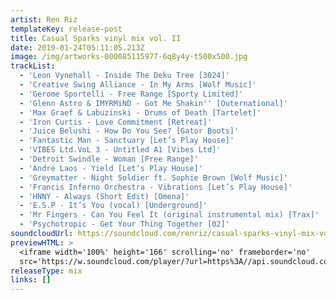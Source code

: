 ```yaml
---
artist: Ren Riz
templateKey: release-post
title: Casual Sparks vinyl mix vol. II
date: 2019-01-24T05:11:05.213Z
image: /img/artworks-000085115977-6q8y4y-t500x500.jpg
trackList:
  - 'Leon Vynehall - Inside The Deku Tree [3024]'
  - 'Creative Swing Alliance - In My Arms [Wolf Music]'
  - 'Gerome Sportelli - Free Range [Sporty Limited]'
  - 'Glenn Astro & IMYRMiND - Got Me Shakin'' [Outernational]'
  - 'Max Graef & Labuzinski - Drums of Death [Tartelet]'
  - 'Iron Curtis - Love Commitment [Retreat]'
  - 'Juice Belushi - How Do You See? [Gator Boots]'
  - 'Fantastic Man - Sanctuary [Let’s Play House]'
  - 'VIBES Ltd.VoL 3 - Untitled A1 [Vibes Ltd]'
  - 'Detroit Swindle - Woman [Free Range]'
  - 'André Laos - Yield [Let’s Play House]'
  - 'Greymatter - Night Soldier ft. Sophie Brown [Wolf Music]'
  - 'Francis Inferno Orchestra - Vibrations [Let’s Play House]'
  - 'HNNY - Always (Short Edit) [Omena]'
  - 'E.S.P - It’s You (vocal) [Underground]'
  - 'Mr Fingers - Can You Feel It (original instrumental mix) [Trax]'
  - 'Psychotropic - Get Your Thing Together [02]'
soundcloudUrl: https://soundcloud.com/renriz/casual-sparks-vinyl-mix-vol-ii
previewHTML: >
  <iframe width='100%' height='166' scrolling='no' frameborder='no'
  src='https://w.soundcloud.com/player/?url=https%3A//api.soundcloud.com/tracks/158611186&amp;color=%230066cc&amp;auto_play=false&amp;hide_related=true&amp;show_comments=false&amp;show_user=false&amp;show_reposts=false&amp;show_teaser=false'></iframe>
releaseType: mix
links: []
---
```


